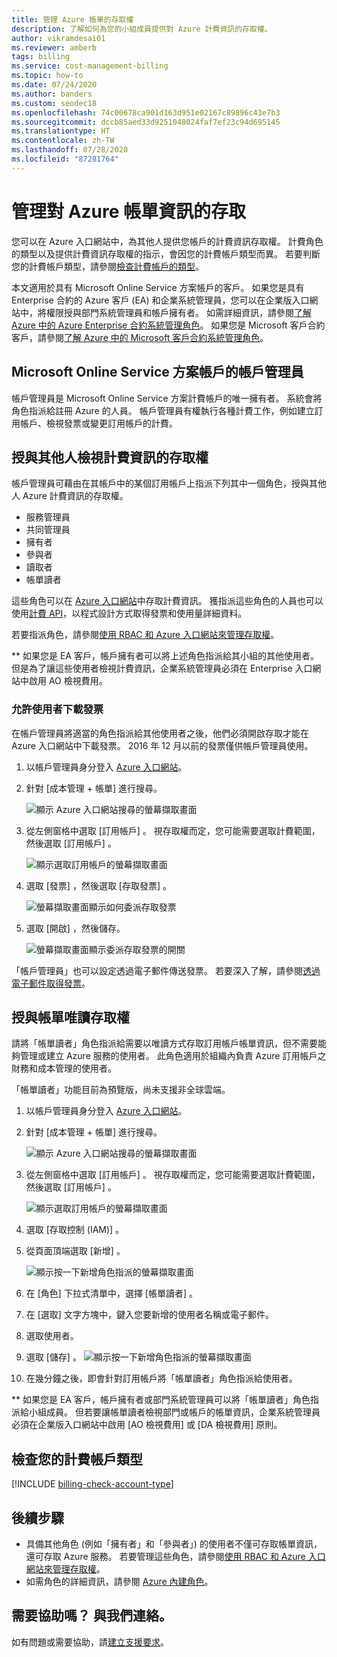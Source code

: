 ```yaml
---
title: 管理 Azure 帳單的存取權
description: 了解如何為您的小組成員提供對 Azure 計費資訊的存取權。
author: vikramdesai01
ms.reviewer: amberb
tags: billing
ms.service: cost-management-billing
ms.topic: how-to
ms.date: 07/24/2020
ms.author: banders
ms.custom: seodec18
ms.openlocfilehash: 74c00678ca901d163d951e02167c89896c43e7b3
ms.sourcegitcommit: dccb85aed33d9251048024faf7ef23c94d695145
ms.translationtype: HT
ms.contentlocale: zh-TW
ms.lasthandoff: 07/28/2020
ms.locfileid: "87281764"
---
```

# <a name="manage-access-to-billing-information-for-azure"></a>管理對 Azure 帳單資訊的存取

您可以在 Azure 入口網站中，為其他人提供您帳戶的計費資訊存取權。 計費角色的類型以及提供計費資訊存取權的指示，會因您的計費帳戶類型而異。 若要判斷您的計費帳戶類型，請參閱[檢查計費帳戶的類型](#check-the-type-of-your-billing-account)。

本文適用於具有 Microsoft Online Service 方案帳戶的客戶。 如果您是具有 Enterprise 合約的 Azure 客戶 (EA) 和企業系統管理員，您可以在企業版入口網站中，將權限授與部門系統管理員和帳戶擁有者。 如需詳細資訊，請參閱[了解 Azure 中的 Azure Enterprise 合約系統管理角色](understand-ea-roles.md)。 如果您是 Microsoft 客戶合約客戶，請參閱[了解 Azure 中的 Microsoft 客戶合約系統管理角色](understand-mca-roles.md)。

## <a name="account-administrators-for-microsoft-online-service-program-accounts"></a>Microsoft Online Service 方案帳戶的帳戶管理員

帳戶管理員是 Microsoft Online Service 方案計費帳戶的唯一擁有者。 系統會將角色指派給註冊 Azure 的人員。 帳戶管理員有權執行各種計費工作，例如建立訂用帳戶、檢視發票或變更訂用帳戶的計費。

## <a name="give-others-access-to-view-billing-information"></a>授與其他人檢視計費資訊的存取權

帳戶管理員可藉由在其帳戶中的某個訂用帳戶上指派下列其中一個角色，授與其他人 Azure 計費資訊的存取權。

- 服務管理員
- 共同管理員
- 擁有者
- 參與者
- 讀取者
- 帳單讀者

這些角色可以在 [Azure 入口網站](https://portal.azure.com/)中存取計費資訊。 獲指派這些角色的人員也可以使用[計費 API](usage-rate-card-overview.md)，以程式設計方式取得發票和使用量詳細資料。

若要指派角色，請參閱[使用 RBAC 和 Azure 入口網站來管理存取權](../../role-based-access-control/role-assignments-portal.md)。

** 如果您是 EA 客戶，帳戶擁有者可以將上述角色指派給其小組的其他使用者。 但是為了讓這些使用者檢視計費資訊，企業系統管理員必須在 Enterprise 入口網站中啟用 AO 檢視費用。


### <a name="allow-users-to-download-invoices"></a><a name="opt-in"></a> 允許使用者下載發票

在帳戶管理員將適當的角色指派給其他使用者之後，他們必須開啟存取才能在 Azure 入口網站中下載發票。 2016 年 12 月以前的發票僅供帳戶管理員使用。

1. 以帳戶管理員身分登入 [Azure 入口網站](https://portal.azure.com/)。

1. 針對 [成本管理 + 帳單]  進行搜尋。

    ![顯示 Azure 入口網站搜尋的螢幕擷取畫面](./media/manage-billing-access/billing-search-cost-management-billing.png)

1. 從左側窗格中選取 [訂用帳戶]  。 視存取權而定，您可能需要選取計費範圍，然後選取 [訂用帳戶]  。

    ![顯示選取訂用帳戶的螢幕擷取畫面](./media/manage-billing-access/billing-select-subscriptions.png)

1. 選取 [發票]  ，然後選取 [存取發票]  。

    ![螢幕擷取畫面顯示如何委派存取發票](./media/manage-billing-access/aa-optin01.png)

1. 選取 [開啟]  ，然後儲存。

    ![螢幕擷取畫面顯示委派存取發票的開關](./media/manage-billing-access/aa-optinallow01.png)

「帳戶管理員」也可以設定透過電子郵件傳送發票。 若要深入了解，請參閱[透過電子郵件取得發票](download-azure-invoice-daily-usage-date.md)。

## <a name="give-read-only-access-to-billing"></a>授與帳單唯讀存取權

請將「帳單讀者」角色指派給需要以唯讀方式存取訂用帳戶帳單資訊，但不需要能夠管理或建立 Azure 服務的使用者。 此角色適用於組織內負責 Azure 訂用帳戶之財務和成本管理的使用者。

「帳單讀者」功能目前為預覽版，尚未支援非全球雲端。

1. 以帳戶管理員身分登入 [Azure 入口網站](https://portal.azure.com/)。

1. 針對 [成本管理 + 帳單]  進行搜尋。

    ![顯示 Azure 入口網站搜尋的螢幕擷取畫面](./media/manage-billing-access/billing-search-cost-management-billing.png)

1. 從左側窗格中選取 [訂用帳戶]  。 視存取權而定，您可能需要選取計費範圍，然後選取 [訂用帳戶]  。

    ![顯示選取訂用帳戶的螢幕擷取畫面](./media/manage-billing-access/billing-select-subscriptions.png)

1. 選取 [存取控制 (IAM)]  。
1. 從頁面頂端選取 [新增]  。

    ![顯示按一下新增角色指派的螢幕擷取畫面](./media/manage-billing-access/billing-click-add-role-assignment.png)

1. 在 [角色]  下拉式清單中，選擇 [帳單讀者]  。
1. 在 [選取]  文字方塊中，鍵入您要新增的使用者名稱或電子郵件。
1. 選取使用者。
1. 選取 [儲存]  。
    ![顯示按一下新增角色指派的螢幕擷取畫面](./media/manage-billing-access/billing-save-role-assignment.png)

1. 在幾分鐘之後，即會針對訂用帳戶將「帳單讀者」角色指派給使用者。

** 如果您是 EA 客戶，帳戶擁有者或部門系統管理員可以將「帳單讀者」角色指派給小組成員。 但若要讓帳單讀者檢視部門或帳戶的帳單資訊，企業系統管理員必須在企業版入口網站中啟用 [AO 檢視費用]  或 [DA 檢視費用]  原則。

## <a name="check-the-type-of-your-billing-account"></a>檢查您的計費帳戶類型
[!INCLUDE [billing-check-account-type](../../../includes/billing-check-account-type.md)]

## <a name="next-steps"></a>後續步驟

- 具備其他角色 (例如「擁有者」和「參與者」) 的使用者不僅可存取帳單資訊，還可存取 Azure 服務。 若要管理這些角色，請參閱[使用 RBAC 和 Azure 入口網站來管理存取權](../../role-based-access-control/role-assignments-portal.md)。
- 如需角色的詳細資訊，請參閱 [Azure 內建角色](../../role-based-access-control/built-in-roles.md)。

## <a name="need-help-contact-us"></a>需要協助嗎？ 與我們連絡。

如有問題或需要協助，請[建立支援要求](https://go.microsoft.com/fwlink/?linkid=2083458)。
